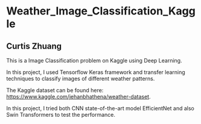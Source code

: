 # Weather_Image_Classification_Kaggle
## Curtis Zhuang
This is a Image Classification problem on Kaggle using Deep Learning. 

In this project, I used Tensorflow Keras framework and transfer learning techniques to classify images of different weather patterns. 

The Kaggle dataset can be found here: https://www.kaggle.com/jehanbhathena/weather-dataset.

In this project, I tried both CNN state-of-the-art model EfficientNet and also Swin Transformers to test the performance.
